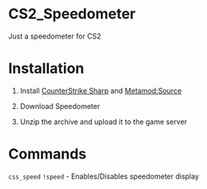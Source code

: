 # CS2_Speedometer
 Just a speedometer for CS2
# Installation
1. Install [CounterStrike Sharp](https://github.com/roflmuffin/CounterStrikeSharp) and [Metamod:Source](https://www.sourcemm.net/downloads.php/?branch=master)

2. Download Speedometer

3. Unzip the archive and upload it to the game server

# Commands
`css_speed` `!speed` - Enables/Disables speedometer display
